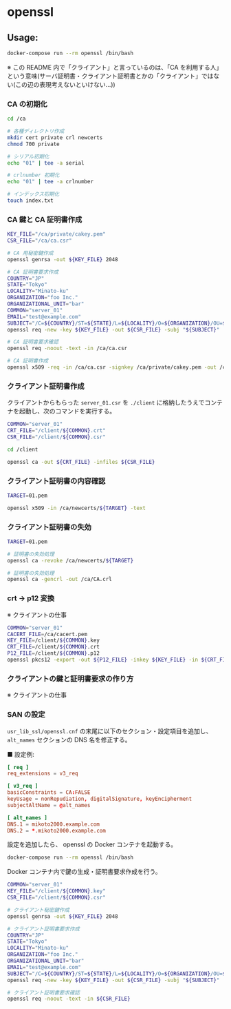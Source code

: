 openssl
=======

Usage:
------

```sh
docker-compose run --rm openssl /bin/bash
```

※ この README 内で「クライアント」と言っているのは、「CA を利用する人」という意味(サーバ証明書・クライアント証明書とかの「クライアント」ではない(この辺の表現考えないといけない...))


### CA の初期化

```sh
cd /ca

# 各種ディレクトリ作成
mkdir cert private crl newcerts
chmod 700 private

# シリアル初期化
echo "01" | tee -a serial

# crlnumber 初期化
echo "01" | tee -a crlnumber

# インデックス初期化
touch index.txt
```


### CA 鍵と CA 証明書作成

```sh
KEY_FILE="/ca/private/cakey.pem"
CSR_FILE="/ca/ca.csr"

# CA 用秘密鍵作成
openssl genrsa -out ${KEY_FILE} 2048

# CA 証明書要求作成
COUNTRY="JP"
STATE="Tokyo"
LOCALITY="Minato-ku"
ORGANIZATION="foo Inc."
ORGANIZATIONAL_UNIT="bar"
COMMON="server_01"
EMAIL="test@example.com"
SUBJECT="/C=${COUNTRY}/ST=${STATE}/L=${LOCALITY}/O=${ORGANIZATION}/OU=${ORGANIZATIONAL_UNIT}/CN=${COMMON}"
openssl req -new -key ${KEY_FILE} -out ${CSR_FILE} -subj "${SUBJECT}"

# CA 証明書要求確認
openssl req -noout -text -in /ca/ca.csr

# CA 証明書作成
openssl x509 -req -in /ca/ca.csr -signkey /ca/private/cakey.pem -out /ca/cacert.pem -extfile /usr/lib/ssl/v3_ca.txt
```


### クライアント証明書作成

クライアントからもらった `server_01.csr` を `./client` に格納したうえでコンテナを起動し、次のコマンドを実行する。

```sh
COMMON="server_01"
CRT_FILE="/client/${COMMON}.crt"
CSR_FILE="/client/${COMMON}.csr"

cd /client

openssl ca -out ${CRT_FILE} -infiles ${CSR_FILE}
```


### クライアント証明書の内容確認

```sh
TARGET=01.pem

openssl x509 -in /ca/newcerts/${TARGET} -text
```


### クライアント証明書の失効

```sh
TARGET=01.pem

# 証明書の失効処理
openssl ca -revoke /ca/newcerts/${TARGET}

# 証明書の失効処理
openssl ca -gencrl -out /ca/CA.crl
```


### crt -> p12 変換

※ クライアントの仕事

```sh
COMMON="server_01"
CACERT_FILE=/ca/cacert.pem
KEY_FILE=/client/${COMMON}.key
CRT_FILE=/client/${COMMON}.crt
P12_FILE=/client/${COMMON}.p12
openssl pkcs12 -export -out ${P12_FILE} -inkey ${KEY_FILE} -in ${CRT_FILE} -certfile ${CACERT_FILE}
```


### クライアントの鍵と証明書要求の作り方

※ クライアントの仕事

### SAN の設定

`usr_lib_ssl/openssl.cnf` の末尾に以下のセクション・設定項目を追加し、
`alt_names` セクションの DNS 名を修正する。

■ 設定例:

```cnf
[ req ]
req_extensions = v3_req

[ v3_req ]
basicConstraints = CA:FALSE
keyUsage = nonRepudiation, digitalSignature, keyEncipherment
subjectAltName = @alt_names

[ alt_names ]
DNS.1 = mikoto2000.example.com
DNS.2 = *.mikoto2000.example.com
```

設定を追加したら、 openssl の Docker コンテナを起動する。

```sh
docker-compose run --rm openssl /bin/bash
```

Docker コンテナ内で鍵の生成・証明書要求作成を行う。

```sh
COMMON="server_01"
KEY_FILE="/client/${COMMON}.key"
CSR_FILE="/client/${COMMON}.csr"

# クライアント秘密鍵作成
openssl genrsa -out ${KEY_FILE} 2048

# クライアント証明書要求作成
COUNTRY="JP"
STATE="Tokyo"
LOCALITY="Minato-ku"
ORGANIZATION="foo Inc."
ORGANIZATIONAL_UNIT="bar"
EMAIL="test@example.com"
SUBJECT="/C=${COUNTRY}/ST=${STATE}/L=${LOCALITY}/O=${ORGANIZATION}/OU=${ORGANIZATIONAL_UNIT}/CN=${COMMON}"
openssl req -new -key ${KEY_FILE} -out ${CSR_FILE} -subj "${SUBJECT}"

# クライアント証明書要求確認
openssl req -noout -text -in ${CSR_FILE}
```

